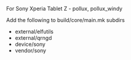 For Sony Xperia Tablet Z - pollux, pollux_windy

Add the following to build/core/main.mk subdirs
- external/elfutils
- external/qrngd
- device/sony
- vendor/sony
